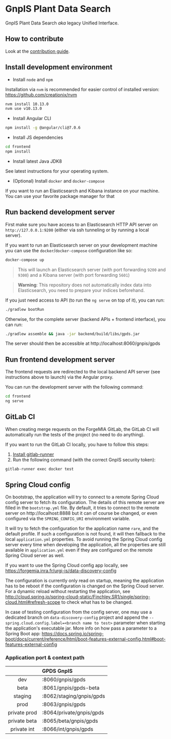 # GnpIS Plant Data Search

GnpIS Plant Data Search *aka* legacy Unified Interface.

## How to contribute

Look at the [contribution guide](CONTRIBUTING.md).

## Install development environment

- Install `node` and `npm`

Installation via `nvm` is recommended for easier control of installed version:
https://github.com/creationix/nvm

```sh
nvm install 10.13.0
nvm use v10.13.0
```

- Install Angular CLI

```sh
npm install -g @angular/cli@7.0.6
```

- Install JS dependencies

```sh
cd frontend
npm install
```

- Install latest Java JDK8

See latest instructions for your operating system.

- (Optional) Install `docker` and `docker-compose`

If you want to run an Elasticsearch and Kibana instance on your machine.
You can use your favorite package manager for that


## Run backend development server

First make sure you have access to an Elasticsearch HTTP API server on `http://127.0.0.1:9200` (either via ssh tunneling or by running a local server).

If you want to run an Elasticsearch server on your development machine you can use the `docker`/`docker-compose` configuration like so:

```sh
docker-compose up
```

> This will launch an Elasticsearch server (with port forwarding `9200` and `9300`) and a Kibana server (with port forwarding `5601`)

> **Warning**: This repository does not automatically index data into Elasticsearch, you need to prepare your indices beforehand.


If you just need access to API (to run the `ng serve` on top of it), you can run:

```sh
./gradlew bootRun
```

Otherwise, for the complete server (backend APIs + frontend interface), you can run:

```sh
./gradlew assemble && java -jar backend/build/libs/gpds.jar
```

The server should then be accessible at http://localhost:8060/gnpis/gpds

## Run frontend development server

The frontend requests are redirected to the local backend API server (see instructions above to launch) via the
Angular proxy.

You can run the development server with the following command:

```sh
cd frontend
ng serve
```

## GitLab CI

When creating merge requests on the ForgeMIA GitLab, the GitLab CI will 
automatically run the tests of the project (no need to do anything).

If you want to run the GitLab CI locally, you have to follow this steps:

1. [Install gitlab-runner](https://docs.gitlab.com/runner/install/)
2. Run the following command (with the correct GnpIS security token):

```sh
gitlab-runner exec docker test 
```


## Spring Cloud config

On bootstrap, the application will try to connect to a remote Spring Cloud config server
to fetch its configuration.
The details of this remote server are filled in the `bootstrap.yml` file.
By default, it tries to connect to the remote server on http://localhost:8888
but it can of course be changed, or even configured via the `SPRING_CONFIG_URI` environment variable.

It will try to fetch the configuration for the application name `rare`, and the default profile.
If such a configuration is not found, it will then fallback to the local `application.yml` properties.
To avoid running the Spring Cloud config server every time when developing the application,
all the properties are still available in `application.yml` even if they are configured on the remote Spring Cloud server as well.

If you want to use the Spring Cloud config app locally,
see https://forgemia.inra.fr/urgi-is/data-discovery-config

The configuration is currently only read on startup,
meaning the application has to be reboot if the configuration is changed on the Spring Cloud server.
For a dynamic reload without restarting the application,
see http://cloud.spring.io/spring-cloud-static/Finchley.SR1/single/spring-cloud.html#refresh-scope
to check what has to be changed.

In case of testing configuration from the config server, one may use a dedicated branch on `data-discovery-config` project
and append the `--spring.cloud.config.label=<branch name to test>` parameter when starting the application's executable jar.
More info on how pass a parameter to a Spring Boot app:
https://docs.spring.io/spring-boot/docs/current/reference/html/boot-features-external-config.html#boot-features-external-config

### Application port & context path

|                | GPDS GnpIS               |
| :------------: | :----------------------  |
| dev            | :8060/gnpis/gpds         |
| beta           | :8061/gnpis/gpds-beta    |
| staging        | :8062/staging/gnpis/gpds |
| prod           | :8063/gnpis/gpds         |
| private prod   | :8064/private/gnpis/gpds |
| private beta   | :8065/beta/gnpis/gpds    |
| private int    | :8066/int/gnpis/gpds     |
